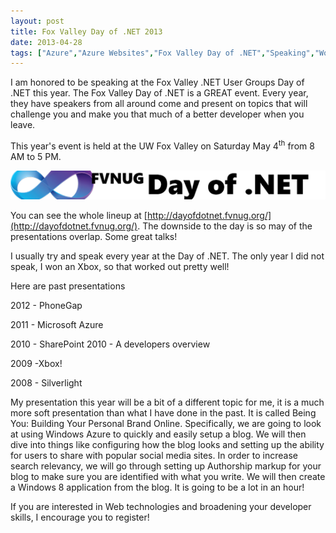 ```yaml
---
layout: post
title: Fox Valley Day of .NET 2013
date: 2013-04-28
tags: ["Azure","Azure Websites","Fox Valley Day of .NET","Speaking","WordPress"]
---
```


I am honored to be speaking at the Fox Valley .NET User Groups Day of .NET this year. The Fox Valley Day of .NET is a GREAT event. Every year, they have speakers from all around come and present on topics that will challenge you and make you that much of a better developer when you leave.

This year's event is held at the UW Fox Valley on Saturday May 4<sup>th</sup> from 8 AM to 5 PM. 

![](042813_1530_FoxValleyDa1.png)

You can see the whole lineup at [http://dayofdotnet.fvnug.org/](http://dayofdotnet.fvnug.org/). The downside to the day is so may of the presentations overlap. Some great talks!

I usually try and speak every year at the Day of .NET. The only year I did not speak, I won an Xbox, so that worked out pretty well!

Here are past presentations

2012 - PhoneGap

2011 - Microsoft Azure 

2010 - SharePoint 2010 -  A developers overview

2009 -Xbox!

2008 - Silverlight

My presentation this year will be a bit of a different topic for me, it is a much more soft presentation than what I have done in the past. It is called Being You: Building Your Personal Brand Online. Specifically, we are going to look at using Windows Azure to quickly and easily setup a blog. We will then dive into things like configuring how the blog looks and setting up the ability for users to share with popular social media sites.  In order to increase search relevancy, we will go through setting up Authorship markup for your blog to make sure you are identified with what you write. We will then create a Windows 8 application from the blog. It is going to be a lot in an hour!

If you are interested in Web technologies and broadening your developer skills, I encourage you to register!

  